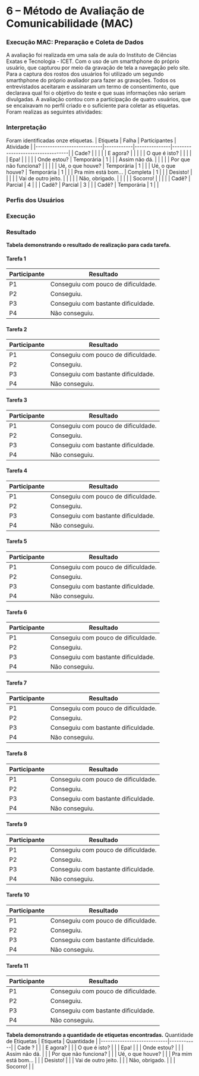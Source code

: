# 6 – Método de Avaliação de Comunicabilidade (MAC)

### Execução MAC: Preparação e Coleta de Dados

A avaliação foi realizada em uma sala de aula do Instituto de Ciências Exatas e Tecnologia - ICET. Com o uso de um smarthphone do próprio usuário, que capturou por meio da gravação de tela a navegação pelo site. Para a captura dos rostos dos usuários foi utilizado um segundo smarthphone do próprio avaliador para fazer as gravações. 
Todos os entrevistados aceitaram e assinaram um termo de consentimento, que 
declarava qual foi o objetivo do teste e que suas informações não seriam divulgadas.
A avaliação contou com a participação de quatro usuários, que se encaixavam no perfil criado e o suficiente para coletar as etiquetas. Foram realizas as seguintes atividades:

### Interpretação
Foram identificadas onze etiquetas.
| Etiqueta                   | Falha      | Participantes | Atividade                        |
|----------------------------|------------|---------------|----------------------------------|
| Cade?                      |            |               |                                  |
| E agora?                   |            |               |                                  |
| O que é isto?             |            |               |                                  |
| Epa!                       |            |               |                                  |
| Onde estou?                | Temporária | 1             |                                 |
| Assim não dá.             |            |               |                                  |
| Por que não funciona?      |            |               |                                  |
| Ué, o que houve?          | Temporária | 1             |                                  |
| Ué, o que houve?          | Temporária | 1             |                                  |
| Pra mim está bom...       | Completa   | 1             |                                  |
| Desisto!                   |            |               |                                  |
| Vai de outro jeito.        |            |               |                                  |
| Não, obrigado.             |            |               |                                  |
| Socorro!                   |            |               |                                  |
| Cadê?                      | Parcial    | 4             |                                  |
| Cadê?                      | Parcial    | 3             |                                  |
| Cadê?                      | Temporária | 1             |                                  |


### Perfis dos Usuários


### Execução


### Resultado

**Tabela demonstrando o resultado de realização para cada tarefa.**
#### Tarefa 1
| Participante | Resultado                               |
|--------------|-----------------------------------------|
| P1           | Conseguiu com pouco de dificuldade.    |
| P2           | Conseguiu.                             |
| P3           | Conseguiu com bastante dificuldade.     |
| P4           | Não conseguiu.                         |

#### Tarefa 2
| Participante | Resultado                               |
|--------------|-----------------------------------------|
| P1           | Conseguiu com pouco de dificuldade.    |
| P2           | Conseguiu.                             |
| P3           | Conseguiu com bastante dificuldade.     |
| P4           | Não conseguiu.                         |

####  Tarefa 3
| Participante | Resultado                               |
|--------------|-----------------------------------------|
| P1           | Conseguiu com pouco de dificuldade.    |
| P2           | Conseguiu.                             |
| P3           | Conseguiu com bastante dificuldade.     |
| P4           | Não conseguiu.                         |

####  Tarefa 4
| Participante | Resultado                               |
|--------------|-----------------------------------------|
| P1           | Conseguiu com pouco de dificuldade.    |
| P2           | Conseguiu.                             |
| P3           | Conseguiu com bastante dificuldade.     |
| P4           | Não conseguiu.                         |

####  Tarefa 5
| Participante | Resultado                               |
|--------------|-----------------------------------------|
| P1           | Conseguiu com pouco de dificuldade.    |
| P2           | Conseguiu.                             |
| P3           | Conseguiu com bastante dificuldade.     |
| P4           | Não conseguiu.                         |

####  Tarefa 6
| Participante | Resultado                               |
|--------------|-----------------------------------------|
| P1           | Conseguiu com pouco de dificuldade.    |
| P2           | Conseguiu.                             |
| P3           | Conseguiu com bastante dificuldade.     |
| P4           | Não conseguiu.                         |

####  Tarefa 7
| Participante | Resultado                               |
|--------------|-----------------------------------------|
| P1           | Conseguiu com pouco de dificuldade.    |
| P2           | Conseguiu.                             |
| P3           | Conseguiu com bastante dificuldade.     |
| P4           | Não conseguiu.                         |

####  Tarefa 8
| Participante | Resultado                               |
|--------------|-----------------------------------------|
| P1           | Conseguiu com pouco de dificuldade.    |
| P2           | Conseguiu.                             |
| P3           | Conseguiu com bastante dificuldade.     |
| P4           | Não conseguiu.                         |

####  Tarefa 9
| Participante | Resultado                               |
|--------------|-----------------------------------------|
| P1           | Conseguiu com pouco de dificuldade.    |
| P2           | Conseguiu.                             |
| P3           | Conseguiu com bastante dificuldade.     |
| P4           | Não conseguiu.                         |

####  Tarefa 10
| Participante | Resultado                               |
|--------------|-----------------------------------------|
| P1           | Conseguiu com pouco de dificuldade.    |
| P2           | Conseguiu.                             |
| P3           | Conseguiu com bastante dificuldade.     |
| P4           | Não conseguiu.                         |

####  Tarefa 11
| Participante | Resultado                               |
|--------------|-----------------------------------------|
| P1           | Conseguiu com pouco de dificuldade.    |
| P2           | Conseguiu.                             |
| P3           | Conseguiu com bastante dificuldade.     |
| P4           | Não conseguiu.                         |


**Tabela demonstrando a quantidade de etiquetas encontradas.**
Quantidade de Etiquetas
| Etiqueta                   | Quantidade |
|----------------------------|------------|
| Cade ?                     |            |
| E agora?                   |            |
| O que é isto?             |            |
| Epa!                       |            |
| Onde estou?                |            |
| Assim não dá.             |            |
| Por que não funciona?      |            |
| Ué, o que houve?          |            |
| Pra mim está bom...        |            |
| Desisto!                   |            |
| Vai de outro jeito.        |            |
| Não, obrigado.             |            |
| Socorro!                   |            |
